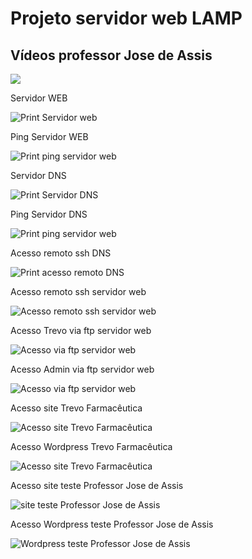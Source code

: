 #   Projeto servidor web LAMP
## Vídeos professor Jose de Assis
[![](http://img.youtube.com/vi/fqR5SymRgLQ/0.jpg)](http://www.youtube.com/watch?v=fqR5SymRgLQ "Curso Linux WEB Server Level 1")
 

Servidor WEB

![Print Servidor web](https://github.com/marcossalves/Servidor_WEB/blob/master/img_lamp/Servidor_webserver_Centos.png)


Ping Servidor WEB

![Print ping servidor web](https://github.com/marcossalves/Servidor_WEB/blob/master/img_lamp/ping_servidor_web.png)


Servidor DNS

![Print Servidor DNS](https://github.com/marcossalves/Servidor_WEB/blob/master/img_lamp/Servidor_dns_Centos.png)


Ping Servidor DNS

![Print ping servidor web](https://github.com/marcossalves/Servidor_WEB/blob/master/img_lamp/ping_servidor_dns.png)



Acesso remoto ssh DNS

![Print acesso remoto DNS](https://github.com/marcossalves/Servidor_WEB/blob/master/img_lamp/acesso_remoto_ssh_servidor_dns.png)

Acesso remoto ssh servidor web

![Acesso remoto ssh servidor web](https://github.com/marcossalves/Servidor_WEB/blob/master/img_lamp/acesso_remoto_ssh_servidor_web.png)


Acesso Trevo via ftp servidor web

![Acesso via ftp servidor web](https://github.com/marcossalves/Servidor_WEB/blob/master/img_lamp/acesso_servidor_web_via_ftp.png)


Acesso Admin via ftp servidor web

![Acesso via ftp servidor web](https://github.com/marcossalves/Servidor_WEB/blob/master/img_lamp/acesso_servidor_web_via_ftp_admin.png)


Acesso site Trevo Farmacêutica

![Acesso site Trevo Farmacêutica](https://github.com/marcossalves/Servidor_WEB/blob/master/img_lamp/print_site_trevo.png)


Acesso Wordpress Trevo Farmacêutica

![Acesso site Trevo Farmacêutica](https://github.com/marcossalves/Servidor_WEB/blob/master/img_lamp/print_trevofarmaceutica_wordpress.png)


Acesso site teste Professor Jose de Assis

![site teste Professor Jose de Assis](https://github.com/marcossalves/Servidor_WEB/blob/master/img_lamp/print_site_jose.png)

Acesso Wordpress teste Professor Jose de Assis

![Wordpress teste Professor Jose de Assis](https://github.com/marcossalves/Servidor_WEB/blob/master/img_lamp/print_acesso_wordpress_jose.png)

